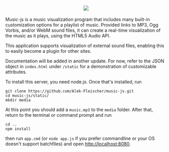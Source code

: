 <h1 style="text-align:center"><img src="https://i.imgur.com/dHpUAIh.png"></h1>

Music-js is a music visualization program that includes many built-in
customization options for a playlist of music. Provided links to
MP3, Ogg Vorbis, and/or WebM sound files, it can create a real-time
visualization of the music as it plays, using the HTML5 Audio API.

This application supports visualization of external sound files,
enabling this to easily become a plugin for other sites.

Documentation will be added in another update. For now, refer to the
JSON object in ``index.html`` under ``/static`` for a demonstration
of customizable attributes.

To install this server, you need node.js. Once that's installed, run

```
git clone https://github.com/Alek-Fleischer/music-js.git
cd music-js/static/
mkdir media
```

At this point you should add a ``music.mp3`` to the ``media`` folder. After
that, return to the terminal or command prompt and run

```
cd ..
npm install
```

then run ``app.cmd`` (or ``node app.js`` if you prefer commandline or
your OS doesn't support batchfiles) and open <http://localhost:8080>.
